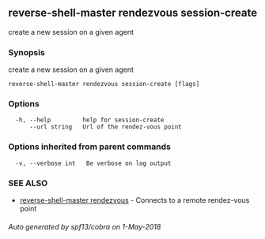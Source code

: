 ## reverse-shell-master rendezvous session-create

create a new session on a given agent

### Synopsis

create a new session on a given agent

```
reverse-shell-master rendezvous session-create [flags]
```

### Options

```
  -h, --help         help for session-create
      --url string   Url of the rendez-vous point
```

### Options inherited from parent commands

```
  -v, --verbose int   Be verbose on log output
```

### SEE ALSO

* [reverse-shell-master rendezvous](reverse-shell-master_rendezvous.md)	 - Connects to a remote rendez-vous point

###### Auto generated by spf13/cobra on 1-May-2018
